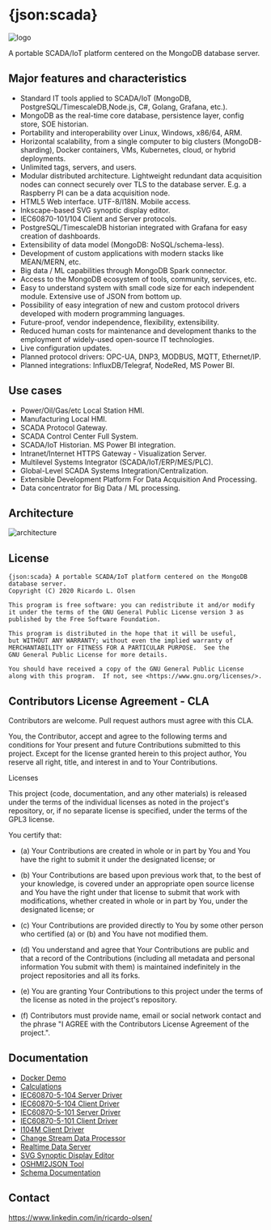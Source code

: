 # {json:scada}

![logo](https://github.com/riclolsen/json-scada/raw/master/src/htdocs/images/json-scada.svg "{json:scada} Logo")

A portable SCADA/IoT platform centered on the MongoDB database server.

## Major features and characteristics
* Standard IT tools applied to SCADA/IoT (MongoDB, PostgreSQL/TimescaleDB,Node.js, C#, Golang, Grafana, etc.).
* MongoDB as the real-time core database, persistence layer, config store, SOE historian.
* Portability and interoperability over Linux, Windows, x86/64, ARM.
* Horizontal scalability, from a single computer to big clusters (MongoDB-sharding), Docker containers, VMs, Kubernetes, cloud, or hybrid deployments.
* Unlimited tags, servers, and users.
* Modular distributed architecture. Lightweight redundant data acquisition nodes can connect securely over TLS to the database server. E.g. a Raspberry PI can be a data acquisition node.
* HTML5 Web interface. UTF-8/I18N. Mobile access.
* Inkscape-based SVG synoptic display editor.
* IEC60870-101/104 Client and Server protocols.
* PostgreSQL/TimescaleDB historian integrated with Grafana for easy creation of dashboards.
* Extensibility of data model (MongoDB: NoSQL/schema-less).
* Development of custom applications with modern stacks like MEAN/MERN, etc.
* Big data / ML capabilities through MongoDB Spark connector.
* Access to the MongoDB ecosystem of tools, community, services, etc.
* Easy to understand system with small code size for each independent module. Extensive use of JSON from bottom up.
* Possibility of easy integration of new and custom protocol drivers developed with modern programming languages.
* Future-proof, vendor independence, flexibility, extensibility.
* Reduced human costs for maintenance and development thanks to the employment of widely-used open-source IT technologies.
* Live configuration updates.
* Planned protocol drivers: OPC-UA, DNP3, MODBUS, MQTT, Ethernet/IP.
* Planned integrations: InfluxDB/Telegraf, NodeRed, MS Power BI.

## Use cases
* Power/Oil/Gas/etc Local Station HMI.
* Manufacturing Local HMI.
* SCADA Protocol Gateway.
* SCADA Control Center Full System.
* SCADA/IoT Historian. MS Power BI integration.
* Intranet/Internet HTTPS Gateway - Visualization Server.
* Multilevel Systems Integrator (SCADA/IoT/ERP/MES/PLC).
* Global-Level SCADA Systems Integration/Centralization.
* Extensible Development Platform For Data Acquisition And Processing.
* Data concentrator for Big Data / ML processing.

## Architecture
![architecture](https://github.com/riclolsen/json-scada/raw/master/docs/JSON-SCADA_ARCHITECTURE.png "{json:scada} Architecture")

## License
    {json:scada} A portable SCADA/IoT platform centered on the MongoDB database server.
    Copyright (C) 2020 Ricardo L. Olsen

    This program is free software: you can redistribute it and/or modify
    it under the terms of the GNU General Public License version 3 as published by the Free Software Foundation.

    This program is distributed in the hope that it will be useful,
    but WITHOUT ANY WARRANTY; without even the implied warranty of
    MERCHANTABILITY or FITNESS FOR A PARTICULAR PURPOSE.  See the
    GNU General Public License for more details.

    You should have received a copy of the GNU General Public License
    along with this program.  If not, see <https://www.gnu.org/licenses/>.

## Contributors License Agreement - CLA

Contributors are welcome. Pull request authors must agree with this CLA.

You, the Contributor, accept and agree to the following terms and conditions for Your present and future Contributions submitted to this project. Except for the license granted herein to this project author, You reserve all right, title, and interest in and to Your Contributions.

Licenses

This project (code, documentation, and any other materials) is released under the terms of the individual licenses as noted in the project's repository, or, if no separate license is specified, under the terms of the GPL3 license.

You certify that:

* (a) Your Contributions are created in whole or in part by You and You have the right to submit it under the designated license; or

* (b) Your Contributions are based upon previous work that, to the best of your knowledge, is covered under an appropriate open source license and You have the right under that license to submit that work with modifications, whether created in whole or in part by You, under the designated license; or

* (c) Your Contributions are provided directly to You by some other person who certified (a) or (b) and You have not modified them.

* (d) You understand and agree that Your Contributions are public and that a record of the Contributions (including all metadata and personal information You submit with them) is maintained indefinitely in the project repositories and all its forks.

* (e) You are granting Your Contributions to this project under the terms of the license as noted in the project's repository.

* (f) Contributors must provide name, email or social network contact and the phrase "I AGREE with the Contributors License Agreement of the project.".
 
## Documentation

* [Docker Demo](demo-docker/README.md)
* [Calculations](src/calculations/README.md)
* [IEC60870-5-104 Server Driver](src/lib60870.netcore/iec104server/README.md)
* [IEC60870-5-104 Client Driver](src/lib60870.netcore/iec104client/README.md)
* [IEC60870-5-101 Server Driver](src/lib60870.netcore/iec101server/README.md)
* [IEC60870-5-101 Client Driver](src/lib60870.netcore/iec101client/README.md)
* [I104M Client Driver](src/lib60870.netcore/i104m/README.md)
* [Change Stream Data Processor](src/cs_data_processor/README.md)
* [Realtime Data Server](src/server_realtime/README.md)
* [SVG Synoptic Display Editor](src/svg-display-editor/README.md)
* [OSHMI2JSON Tool](src/oshmi2json/README.md)
* [Schema Documentation](docs/schema.md)

## Contact

https://www.linkedin.com/in/ricardo-olsen/